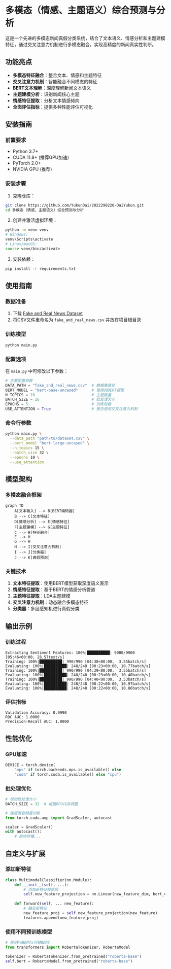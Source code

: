 # 多模态（情感、主题语义）综合预测与分析

这是一个先进的多模态新闻真假分类系统，结合了文本语义、情感分析和主题建模特征，通过交叉注意力机制进行多模态融合，实现高精度的新闻真实性判断。

## 功能亮点

- **多模态特征融合**：整合文本、情感和主题特征
- **交叉注意力机制**：智能融合不同模态的特征
- **BERT文本理解**：深度理解新闻文本语义
- **主题建模分析**：识别新闻核心主题
- **情感特征提取**：分析文本情感倾向
- **全面评估指标**：提供多种性能评估可视化

## 安装指南

### 前置要求

- Python 3.7+
- CUDA 11.8+ (推荐GPU加速)
- PyTorch 2.0+
- NVIDIA GPU (推荐)

### 安装步骤

1. 克隆仓库：
```bash
git clone https://github.com/YukunDai/2022290220-DaiYukun.git
cd 多模态（情感、主题语义）综合预测与分析
```

2. 创建并激活虚拟环境：
```bash
python -m venv venv
# Windows:
venv\Scripts\activate
# Linux/macOS:
source venv/bin/activate
```

3. 安装依赖：
```bash
pip install -r requirements.txt
```

## 使用指南

### 数据准备

1. 下载 [Fake and Real News Dataset](https://www.kaggle.com/datasets/clmentbisaillon/fake-and-real-news-dataset)
2. 将CSV文件重命名为 `fake_and_real_news.csv` 并放在项目根目录

### 训练模型

```bash
python main.py
```

### 配置选项

在 `main.py` 中可修改以下参数：
```python
# 主要配置参数
DATA_PATH = "fake_and_real_news.csv"  # 数据集路径
BERT_MODEL = "bert-base-uncased"      # 使用的BERT模型
N_TOPICS = 10                         # 主题数量
BATCH_SIZE = 16                       # 批处理大小
EPOCHS = 5                            # 训练轮数
USE_ATTENTION = True                  # 是否使用交叉注意力机制
```

### 命令行参数

```bash
python main.py \
  --data_path "path/to/dataset.csv" \
  --bert_model "bert-large-uncased" \
  --n_topics 15 \
  --batch_size 32 \
  --epochs 10 \
  --use_attention
```

## 模型架构

### 多模态融合框架

```mermaid
graph TD
    A[文本输入] --> B[BERT编码器]
    B --> C[文本特征]
    D[情感分析] --> E[情感特征]
    F[主题建模] --> G[主题特征]
    C --> H[特征融合]
    E --> H
    G --> H
    H --> I[交叉注意力机制]
    I --> J[分类器]
    J --> K[真假预测]
```

### 关键技术

1. **文本特征提取**：使用BERT模型获取深度语义表示
2. **情感特征提取**：基于BERT的情感分析管道
3. **主题特征提取**：LDA主题建模
4. **交叉注意力机制**：动态融合多模态特征
5. **分类器**：多层感知机进行真假分类

## 输出示例

### 训练过程
```
Extracting Sentiment Features: 100%|██████████| 9900/9900 [05:46<00:00, 28.57text/s]
Training: 100%|██████████| 990/990 [04:38<00:00,  3.55batch/s]
Evaluating: 100%|██████████| 248/248 [00:23<00:00, 10.77batch/s]
Training: 100%|██████████| 990/990 [04:39<00:00,  3.55batch/s]
Evaluating: 100%|██████████| 248/248 [00:23<00:00, 10.40batch/s]
Training: 100%|██████████| 990/990 [04:40<00:00,  3.53batch/s]
Evaluating: 100%|██████████| 248/248 [00:22<00:00, 10.97batch/s]
Evaluating: 100%|██████████| 248/248 [00:22<00:00, 10.86batch/s]
```

### 评估指标
```
Validation Accuracy: 0.9990
ROC AUC: 1.0000
Precision-Recall AUC: 1.0000
```

## 性能优化

### GPU加速
```python
DEVICE = torch.device(
    "mps" if torch.backends.mps.is_available() else 
    "cuda" if torch.cuda.is_available() else "cpu")
```

### 批处理优化
```python
# 增加批处理大小
BATCH_SIZE = 32  # 根据GPU内存调整

# 使用混合精度训练
from torch.cuda.amp import GradScaler, autocast

scaler = GradScaler()
with autocast():
    # 前向传播...
```

## 自定义与扩展

### 添加新特征
```python
class MultimodalClassifier(nn.Module):
    def __init__(self, ...):
        # 添加新特征投影层
        self.new_feature_projection = nn.Linear(new_feature_dim, bert_dim)
        
    def forward(self, ... new_feature):
        # 融合新特征
        new_feature_proj = self.new_feature_projection(new_feature)
        features.append(new_feature_proj)
```

### 使用不同预训练模型
```python
# 使用RoBERTa代替BERT
from transformers import RobertaTokenizer, RobertaModel

tokenizer = RobertaTokenizer.from_pretrained("roberta-base")
self.bert = RobertaModel.from_pretrained("roberta-base")
```

